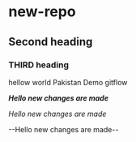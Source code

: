 # new-repo

## Second heading

### THIRD heading
hellow world
Pakistan
Demo gitflow

***Hello new changes are made***

*Hello new changes are made*

--Hello new changes are made--
